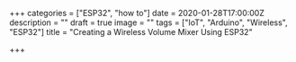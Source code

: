 +++
categories = ["ESP32", "how to"]
date = 2020-01-28T17:00:00Z
description = ""
draft = true
image = ""
tags = ["IoT", "Arduino", "Wireless", "ESP32"]
title = "Creating a Wireless Volume Mixer Using ESP32"

+++
